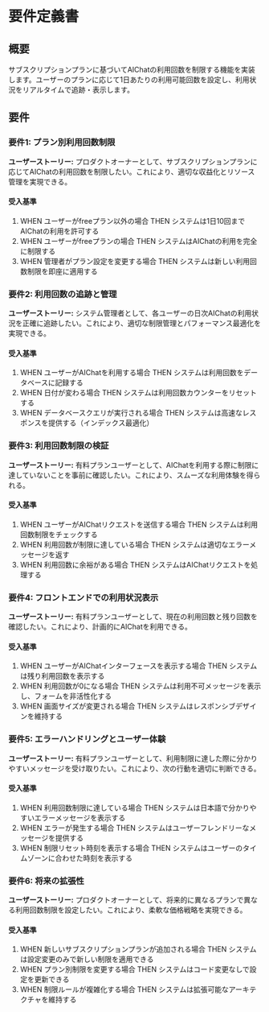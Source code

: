 # 要件定義書

## 概要

サブスクリプションプランに基づいてAIChatの利用回数を制限する機能を実装します。ユーザーのプランに応じて1日あたりの利用可能回数を設定し、利用状況をリアルタイムで追跡・表示します。

## 要件

### 要件1: プラン別利用回数制限

**ユーザーストーリー:** プロダクトオーナーとして、サブスクリプションプランに応じてAIChatの利用回数を制限したい。これにより、適切な収益化とリソース管理を実現できる。

#### 受入基準

1. WHEN ユーザーがfreeプラン以外の場合 THEN システムは1日10回までAIChatの利用を許可する
2. WHEN ユーザーがfreeプランの場合 THEN システムはAIChatの利用を完全に制限する
3. WHEN 管理者がプラン設定を変更する場合 THEN システムは新しい利用回数制限を即座に適用する

### 要件2: 利用回数の追跡と管理

**ユーザーストーリー:** システム管理者として、各ユーザーの日次AIChatの利用状況を正確に追跡したい。これにより、適切な制限管理とパフォーマンス最適化を実現できる。

#### 受入基準

1. WHEN ユーザーがAIChatを利用する場合 THEN システムは利用回数をデータベースに記録する
2. WHEN 日付が変わる場合 THEN システムは利用回数カウンターをリセットする
3. WHEN データベースクエリが実行される場合 THEN システムは高速なレスポンスを提供する（インデックス最適化）

### 要件3: 利用回数制限の検証

**ユーザーストーリー:** 有料プランユーザーとして、AIChatを利用する際に制限に達していないことを事前に確認したい。これにより、スムーズな利用体験を得られる。

#### 受入基準

1. WHEN ユーザーがAIChatリクエストを送信する場合 THEN システムは利用回数制限をチェックする
2. WHEN 利用回数が制限に達している場合 THEN システムは適切なエラーメッセージを返す
3. WHEN 利用回数に余裕がある場合 THEN システムはAIChatリクエストを処理する

### 要件4: フロントエンドでの利用状況表示

**ユーザーストーリー:** 有料プランユーザーとして、現在の利用回数と残り回数を確認したい。これにより、計画的にAIChatを利用できる。

#### 受入基準

1. WHEN ユーザーがAIChatインターフェースを表示する場合 THEN システムは残り利用回数を表示する
2. WHEN 利用回数が0になる場合 THEN システムは利用不可メッセージを表示し、フォームを非活性化する
3. WHEN 画面サイズが変更される場合 THEN システムはレスポンシブデザインを維持する

### 要件5: エラーハンドリングとユーザー体験

**ユーザーストーリー:** 有料プランユーザーとして、利用制限に達した際に分かりやすいメッセージを受け取りたい。これにより、次の行動を適切に判断できる。

#### 受入基準

1. WHEN 利用回数制限に達している場合 THEN システムは日本語で分かりやすいエラーメッセージを表示する
2. WHEN エラーが発生する場合 THEN システムはユーザーフレンドリーなメッセージを提供する
3. WHEN 制限リセット時刻を表示する場合 THEN システムはユーザーのタイムゾーンに合わせた時刻を表示する

### 要件6: 将来の拡張性

**ユーザーストーリー:** プロダクトオーナーとして、将来的に異なるプランで異なる利用回数制限を設定したい。これにより、柔軟な価格戦略を実現できる。

#### 受入基準

1. WHEN 新しいサブスクリプションプランが追加される場合 THEN システムは設定変更のみで新しい制限を適用できる
2. WHEN プラン別制限を変更する場合 THEN システムはコード変更なしで設定を更新できる
3. WHEN 制限ルールが複雑化する場合 THEN システムは拡張可能なアーキテクチャを維持する